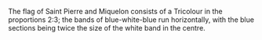 The flag of Saint Pierre and Miquelon consists of a Tricolour in the proportions 2:3; the bands of blue-white-blue run horizontally, with the blue sections being twice the size of the white band in the centre.